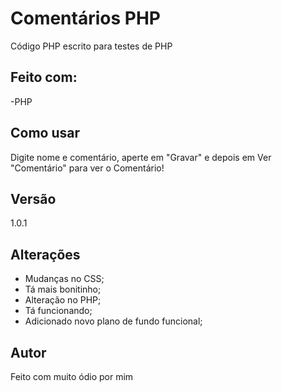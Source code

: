 # Comentários PHP

Código PHP escrito para testes de PHP

## Feito com:
>
 -PHP
 
## Como usar
Digite nome e comentário, aperte em "Gravar" e depois em Ver "Comentário" para ver o Comentário!

## Versão
 1.0.1
 
## Alterações
- Mudanças no CSS;
- Tá mais bonitinho;
- Alteração no PHP;
- Tá funcionando;
- Adicionado novo plano de fundo funcional;


## Autor
Feito com muito ódio por mim
